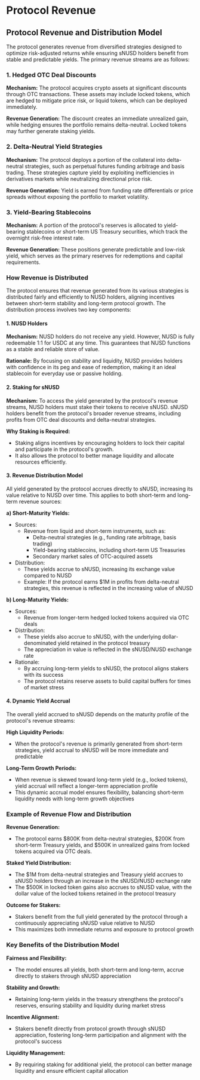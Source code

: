 # Protocol Revenue

## Protocol Revenue and Distribution Model

The protocol generates revenue from diversified strategies designed to optimize risk-adjusted returns while ensuring sNUSD holders benefit from stable and predictable yields. The primary revenue streams are as follows:



### 1. Hedged OTC Deal Discounts

**Mechanism:** The protocol acquires crypto assets at significant discounts through OTC transactions. These assets may include locked tokens, which are hedged to mitigate price risk, or liquid tokens, which can be deployed immediately.

**Revenue Generation:** The discount creates an immediate unrealized gain, while hedging ensures the portfolio remains delta-neutral. Locked tokens may further generate staking yields.

### 2. Delta-Neutral Yield Strategies

**Mechanism:** The protocol deploys a portion of the collateral into delta-neutral strategies, such as perpetual futures funding arbitrage and basis trading. These strategies capture yield by exploiting inefficiencies in derivatives markets while neutralizing directional price risk.

**Revenue Generation:** Yield is earned from funding rate differentials or price spreads without exposing the portfolio to market volatility.

### 3. Yield-Bearing Stablecoins

**Mechanism:** A portion of the protocol's reserves is allocated to yield-bearing stablecoins or short-term US Treasury securities, which track the overnight risk-free interest rate.

**Revenue Generation:** These positions generate predictable and low-risk yield, which serves as the primary reserves for redemptions and capital requirements.

### How Revenue is Distributed

The protocol ensures that revenue generated from its various strategies is distributed fairly and efficiently to NUSD holders, aligning incentives between short-term stability and long-term protocol growth. The distribution process involves two key components:

#### 1. NUSD Holders

**Mechanism:** NUSD holders do not receive any yield. However, NUSD is fully redeemable 1:1 for USDC at any time. This guarantees that NUSD functions as a stable and reliable store of value.

**Rationale:** By focusing on stability and liquidity, NUSD provides holders with confidence in its peg and ease of redemption, making it an ideal stablecoin for everyday use or passive holding.

#### 2. Staking for sNUSD

**Mechanism:** To access the yield generated by the protocol's revenue streams, NUSD holders must stake their tokens to receive sNUSD. sNUSD holders benefit from the protocol's broader revenue streams, including profits from OTC deal discounts and delta-neutral strategies.

**Why Staking is Required:**

* Staking aligns incentives by encouraging holders to lock their capital and participate in the protocol's growth.
* It also allows the protocol to better manage liquidity and allocate resources efficiently.

#### 3. Revenue Distribution Model

All yield generated by the protocol accrues directly to sNUSD, increasing its value relative to NUSD over time. This applies to both short-term and long-term revenue sources:

**a) Short-Maturity Yields:**

* Sources:
  * Revenue from liquid and short-term instruments, such as:
    * Delta-neutral strategies (e.g., funding rate arbitrage, basis trading)
    * Yield-bearing stablecoins, including short-term US Treasuries
    * Secondary market sales of OTC-acquired assets
* Distribution:
  * These yields accrue to sNUSD, increasing its exchange value compared to NUSD
  * Example: If the protocol earns $1M in profits from delta-neutral strategies, this revenue is reflected in the increasing value of sNUSD

**b) Long-Maturity Yields:**

* Sources:
  * Revenue from longer-term hedged locked tokens acquired via OTC deals
* Distribution:
  * These yields also accrue to sNUSD, with the underlying dollar-denominated yield retained in the protocol treasury
  * The appreciation in value is reflected in the sNUSD/NUSD exchange rate
* Rationale:
  * By accruing long-term yields to sNUSD, the protocol aligns stakers with its success
  * The protocol retains reserve assets to build capital buffers for times of market stress

#### 4. Dynamic Yield Accrual

The overall yield accrued to sNUSD depends on the maturity profile of the protocol's revenue streams:

**High Liquidity Periods:**

* When the protocol's revenue is primarily generated from short-term strategies, yield accrual to sNUSD will be more immediate and predictable

**Long-Term Growth Periods:**

* When revenue is skewed toward long-term yield (e.g., locked tokens), yield accrual will reflect a longer-term appreciation profile
* This dynamic accrual model ensures flexibility, balancing short-term liquidity needs with long-term growth objectives

### Example of Revenue Flow and Distribution

**Revenue Generation:**

* The protocol earns $800K from delta-neutral strategies, $200K from short-term Treasury yields, and $500K in unrealized gains from locked tokens acquired via OTC deals.

**Staked Yield Distribution:**

* The $1M from delta-neutral strategies and Treasury yield accrues to sNUSD holders through an increase in the sNUSD/NUSD exchange rate
* The $500K in locked token gains also accrues to sNUSD value, with the dollar value of the locked tokens retained in the protocol treasury

**Outcome for Stakers:**

* Stakers benefit from the full yield generated by the protocol through a continuously appreciating sNUSD value relative to NUSD
* This maximizes both immediate returns and exposure to protocol growth

### Key Benefits of the Distribution Model

**Fairness and Flexibility:**

* The model ensures all yields, both short-term and long-term, accrue directly to stakers through sNUSD appreciation

**Stability and Growth:**

* Retaining long-term yields in the treasury strengthens the protocol's reserves, ensuring stability and liquidity during market stress

**Incentive Alignment:**

* Stakers benefit directly from protocol growth through sNUSD appreciation, fostering long-term participation and alignment with the protocol's success

**Liquidity Management:**

* By requiring staking for additional yield, the protocol can better manage liquidity and ensure efficient capital allocation
